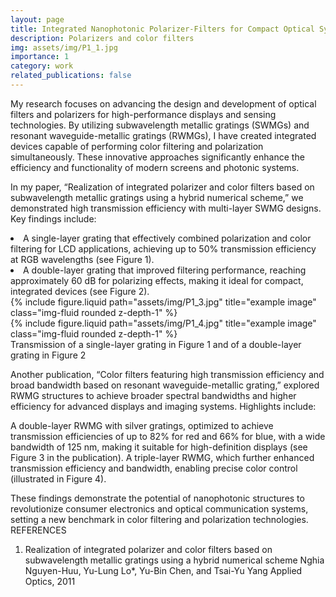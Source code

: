 ```yaml
---
layout: page
title: Integrated Nanophotonic Polarizer-Filters for Compact Optical Systems
description: Polarizers and color filters
img: assets/img/P1_1.jpg
importance: 1
category: work
related_publications: false
---
```


My research focuses on advancing the design and development of optical filters and polarizers for high-performance displays and sensing technologies. By utilizing subwavelength metallic gratings (SWMGs) and resonant waveguide-metallic gratings (RWMGs), I have created integrated devices capable of performing color filtering and polarization simultaneously. These innovative approaches significantly enhance the efficiency and functionality of modern screens and photonic systems.

In my paper, “Realization of integrated polarizer and color filters based on subwavelength metallic gratings using a hybrid numerical scheme,” we demonstrated high transmission efficiency with multi-layer SWMG designs. Key findings include:

<li> A single-layer grating that effectively combined polarization and color filtering for LCD applications, achieving up to 50% transmission efficiency at RGB wavelengths (see Figure 1).</li>

<li> A double-layer grating that improved filtering performance, reaching approximately 60 dB for polarizing effects, making it ideal for compact, integrated devices (see Figure 2).</li>
<div class="row justify-content-sm-center">
    <div class="col-sm-4 mt-3 mt-md-0">
        {% include figure.liquid path="assets/img/P1_3.jpg" title="example image" class="img-fluid rounded z-depth-1" %}
    </div>
    <div class="col-sm-4 mt-3 mt-md-0">
        {% include figure.liquid path="assets/img/P1_4.jpg" title="example image" class="img-fluid rounded z-depth-1" %}
    </div>
</div>
<div class="caption">
    Transmission of a single-layer grating in Figure 1 and of a double-layer grating
    in Figure 2
</div>

Another publication, “Color filters featuring high transmission efficiency
and broad bandwidth based on resonant waveguide-metallic grating,” explored
RWMG structures to achieve broader spectral bandwidths and higher efficiency
for advanced displays and imaging systems. Highlights include:

A double-layer RWMG with silver gratings, optimized to achieve transmission
efficiencies of up to 82% for red and 66% for blue, with a wide bandwidth of
125 nm, making it suitable for high-definition displays
(see Figure 3 in the publication).
A triple-layer RWMG, which further enhanced transmission efficiency and
bandwidth, enabling precise color control (illustrated in Figure 4).

These findings demonstrate the potential of nanophotonic structures to
revolutionize consumer electronics and optical communication systems, setting a
new benchmark in color filtering and polarization technologies.
REFERENCES
1. Realization of integrated polarizer and color filters based on subwavelength metallic gratings using a hybrid numerical scheme
Nghia Nguyen-Huu, Yu-Lung Lo*, Yu-Bin Chen, and Tsai-Yu Yang
Applied Optics, 2011
